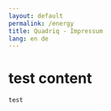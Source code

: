 ```yaml
---
layout: default
permalink: /energy
title: Quadriq - Impressum
lang: en de
---
```


# test content

```
test
```
